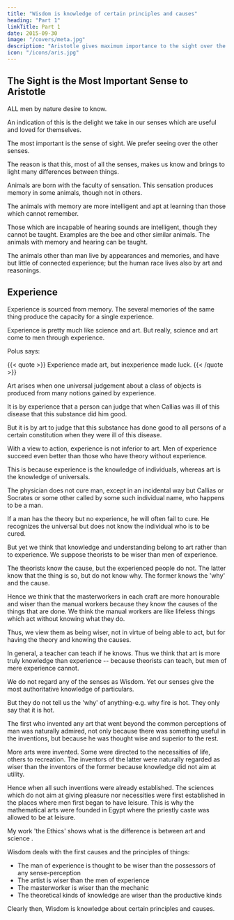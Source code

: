 ```yaml
---
title: "Wisdom is knowledge of certain principles and causes"
heading: "Part 1"
linkTitle: Part 1
date: 2015-09-30
image: "/covers/meta.jpg"
description: "Aristotle gives maximum importance to the sight over the other senses"
icon: "/icons/aris.jpg"
---
```



<!-- Written 350 B.C.E Translated by W. D. Ross -->

## The Sight is the Most Important Sense to Aristotle

ALL men by nature desire to know. 

An indication of this is the delight we take in our senses which are useful and loved for themselves.

The most important is the sense of sight. We prefer seeing over the other senses. 

<!-- For not only with a view to action, but even when we are not going to do anything, we prefer seeing (one might say) to everything else.  -->


The reason is that this, most of all the senses, makes us know and brings to light many differences between things.

Animals are born with the faculty of sensation. This sensation produces memory in some animals, though not in others.

The animals with memory are more intelligent and apt at learning than those which cannot remember.

Those which are incapable of hearing sounds are intelligent, though they cannot be taught. Examples are the bee and other similar animals. The animals with memory and hearing can be taught.

The animals other than man live by appearances and memories, and have but little of connected experience; but the human race lives also by art and reasonings. 


## Experience

Experience is sourced from memory. The several memories of the same thing produce the capacity for a single experience. 

Experience is pretty much like science and art. But really, science and art come to men through experience. 

Polus says:

{{< quote >}}
Experience made art, but inexperience made luck.
{{< /quote >}}


Art arises when one universal judgement about a class of objects is produced from many notions gained by experience. 

It is by experience that a person can judge that when Callias was ill of this disease that this substance did him good. 

<!-- , and similarly in the case of Socrates and in many individual cases, is a matter of experience;  -->

But it is by art to judge that this substance has done good to all persons of a certain constitution<!-- , marked off in one class, --> when they were ill of this disease<!-- , e.g. to phlegmatic or bilious people when burning with fevers- -->.

With a view to action, experience is not inferior to art. Men of experience succeed even better than those who have theory without experience.

This is because experience is the knowledge of individuals, whereas art is the knowledge of universals. <!-- , and actions and productions which are all concerned with the individual. --> 

The physician does not cure man, except in an incidental way but Callias or Socrates or some other called by some such individual name, who happens to be a man. 

If a man has the theory but no experience, he will often fail to cure. He recognizes the universal but does not know the individual who is to be cured.

But yet we think that knowledge and understanding belong to art rather than to experience. We suppose theorists to be wiser than men of experience. 

<!-- This implies that Wisdom depends in all cases rather on knowledge. -->

The theorists know the cause, but the experienced people do not. The latter know that the thing is so, but do not know why. The former knows the 'why' and the cause. 

Hence we think that the masterworkers in each craft are more honourable and wiser than the manual workers because they know the causes of the things that are done. We think the manual workers are like lifeless things which act without knowing what they do. <!-- , as fire burns,-but while the lifeless things perform each of their functions by a natural tendency, the labourers perform them through habit).  -->

Thus, we view them as being wiser, not in virtue of being able to act, but for having the theory and knowing the causes.

In general, a teacher can teach if he knows. Thus we <!-- it is a sign of the man who knows and of the man who does not know, that the former can teach, and therefore we  -->think that art is more truly knowledge than experience -- because theorists can teach, but men of mere experience cannot.

We do not regard any of the senses as Wisdom. Yet our senses give the most authoritative knowledge of particulars. 

But they do not tell us the 'why' of anything-e.g. why fire is hot. They only say that it is hot.

The first who invented any art that went beyond the common perceptions of man was naturally admired, not only because there was something useful in the inventions, but because he was thought wise and superior to the rest.

More arts were invented. Some were directed to the necessities of life, others to recreation. The inventors of the latter were naturally regarded as wiser than the inventors of the former because knowledge did not aim at utility. 

Hence when all such inventions were already established. The sciences which do not aim at giving pleasure nor necessities were first established in the places where men first began to have leisure. This is why the mathematical arts were founded in Egypt where the priestly caste was allowed to be at leisure.

<!-- do not aim at giving pleasure or at the necessities of life were discovered, and first  -->

My work 'the Ethics' shows what is the difference is between art and science <!-- and the other kindred faculties -->.

Wisdom deals with the first causes and the principles of things:
- The man of experience is thought to be wiser than the possessors of any sense-perception
- The artist is wiser than the men of experience
- The masterworker is wiser than the mechanic
- The theoretical kinds of knowledge are wiser than the productive kinds 

Clearly then, Wisdom is knowledge about certain principles and causes.
